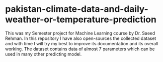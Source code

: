 # pakistan-climate-data-and-daily-weather-or-temperature-prediction
This was my Semester project for Machine Learning course by Dr. Saeed Rehman. In this repository I have also open-sources the collected dataset and with time I will try my best to improve its documentation and its overall working. The dataset contains data of almost 7 parameters which can be used in many other predicting model.
